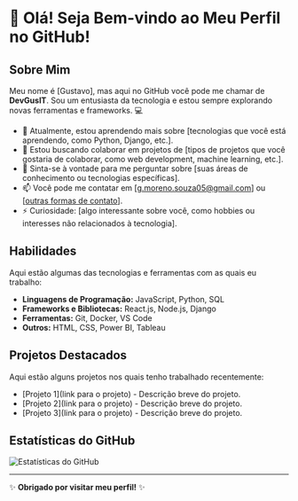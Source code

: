 # 👋 Olá! Seja Bem-vindo ao Meu Perfil no GitHub!

## Sobre Mim

Meu nome é [Gustavo], mas aqui no GitHub você pode me chamar de **DevGusIT**. Sou um entusiasta da tecnologia e estou sempre explorando novas ferramentas e frameworks. 💻

- 🌱 Atualmente, estou aprendendo mais sobre [tecnologias que você está aprendendo, como Python, Django, etc.].
- 👯 Estou buscando colaborar em projetos de [tipos de projetos que você gostaria de colaborar, como web development, machine learning, etc.].
- 💬 Sinta-se à vontade para me perguntar sobre [suas áreas de conhecimento ou tecnologias específicas].
- 📫 Você pode me contatar em [g.moreno.souza05@gmail.com] ou [[outras formas de contato](https://www.linkedin.com/in/gustavo-moreno-8a925b26a/)].
- ⚡ Curiosidade: [algo interessante sobre você, como hobbies ou interesses não relacionados à tecnologia].

## Habilidades

Aqui estão algumas das tecnologias e ferramentas com as quais eu trabalho:

- **Linguagens de Programação:** JavaScript, Python, SQL
- **Frameworks e Bibliotecas:** React.js, Node.js, Django
- **Ferramentas:** Git, Docker, VS Code
- **Outros:** HTML, CSS, Power BI, Tableau

## Projetos Destacados

Aqui estão alguns projetos nos quais tenho trabalhado recentemente:

- [Projeto 1](link para o projeto) - Descrição breve do projeto.
- [Projeto 2](link para o projeto) - Descrição breve do projeto.
- [Projeto 3](link para o projeto) - Descrição breve do projeto.

## Estatísticas do GitHub

![Estatísticas do GitHub](https://github-readme-stats.vercel.app/api?username=DevGusIT&show_icons=true&theme=radical)

---

✨ **Obrigado por visitar meu perfil!** ✨
